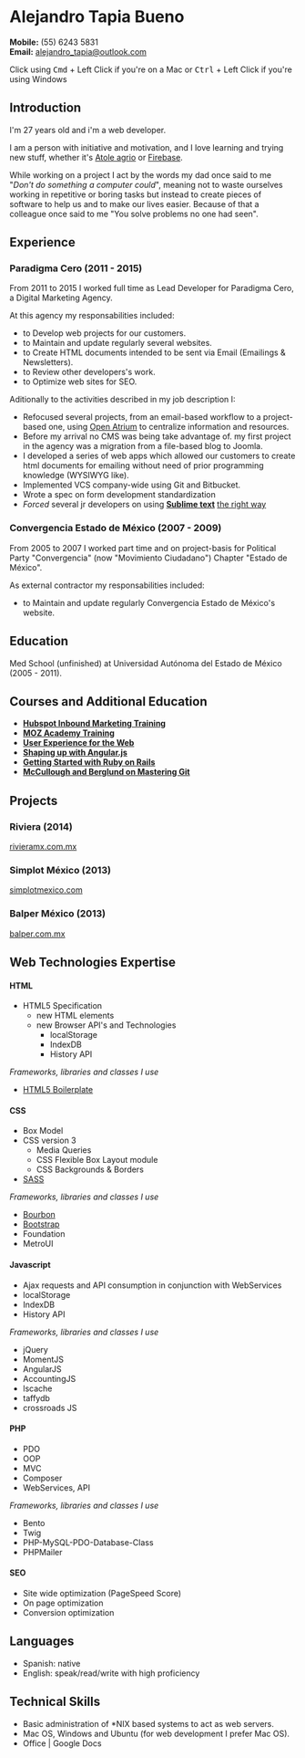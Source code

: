 # Alejandro Tapia Bueno

**Mobile:** (55) 6243 5831  
**Email:**	[alejandro_tapia@outlook.com](alejandro_tapia@outlook.com)

Click using <kbd>Cmd</kbd> + Left Click if you're on a Mac or <kbd>Ctrl</kbd> + Left Click if you're using Windows
## Introduction
  
I'm 27 years old and i'm a web developer.

I am a person with initiative and motivation, and I love learning and trying new stuff, whether it's [Atole agrio][2] or [Firebase][7]. 

While working on a project I act by the words my dad once said to me "*Don't do something a computer could*", meaning not to waste ourselves working in repetitive or boring tasks but instead to create pieces of software to help us and to make our lives easier. Because of that a colleague once said to me "You solve problems no one had seen". 

## Experience

### Paradigma Cero (2011 - 2015)

From 2011 to 2015 I worked full time as Lead Developer for Paradigma Cero, a Digital Marketing Agency.

At this agency my responsabilities included:

- to Develop web projects for our customers.
- to Maintain and update regularly several websites.
- to Create HTML documents intended to be sent via Email (Emailings & Newsletters).
- to Review other developers's work.
- to Optimize web sites for SEO.


Aditionally to the activities described in my job description I:

- Refocused several projects, from an email-based workflow to a project-based one, using [Open Atrium][12] to centralize information and resources.
- Before my arrival no CMS was being take advantage of. my first project in the agency was a migration from a file-based blog to Joomla.
- I developed a series of web apps which allowed our customers to create html documents for emailing without need of prior programming knowledge (WYSIWYG like).
- Implemented VCS company-wide using Git and Bitbucket.
- Wrote a spec on form development standardization
- *Forced* several jr developers on using **[Sublime text][5]** [the right way][4]


### Convergencia Estado de México (2007 - 2009)

From 2005 to 2007 I worked part time and on project-basis for Political Party "Convergencia" (now "Movimiento Ciudadano") Chapter "Estado de México".

As external contractor my responsabilities included:

- to Maintain and update regularly Convergencia Estado de México's website.

## Education

Med School (unfinished) at Universidad Autónoma del Estado de México (2005 - 2011). 


## Courses and Additional Education


- **[Hubspot Inbound Marketing Training][18]**  
- **[MOZ Academy Training][19]**
- **[User Experience for the Web][13]**
- **[Shaping up with Angular.js][14]**
- **[Getting Started with Ruby on Rails][15]**
- **[McCullough and Berglund on Mastering Git][16]**


## Projects

### Riviera (2014)

[rivieramx.com.mx][17]

### Simplot México (2013)

[simplotmexico.com][20]

### Balper México (2013)

[balper.com.mx][21]

## Web Technologies Expertise





#### HTML

- HTML5 Specification
	- new HTML elements
	- new Browser API's and Technologies
		- localStorage
		- IndexDB
		- History API

*Frameworks, libraries and classes I use*

- [HTML5 Boilerplate][8]


#### CSS

- Box Model
- CSS version 3
	- Media Queries
	- CSS Flexible Box Layout module
	- CSS Backgrounds & Borders		
- [SASS][9]

*Frameworks, libraries and classes I use*  

- [Bourbon][10]
- [Bootstrap][11]
- Foundation
- MetroUI



#### Javascript


- Ajax requests and API consumption in conjunction with WebServices
- localStorage
- IndexDB
- History API

*Frameworks, libraries and classes I use* 

- jQuery
- MomentJS
- AngularJS
- AccountingJS
- lscache
- taffydb
- crossroads JS



#### PHP
- PDO
- OOP
- MVC
- Composer
- WebServices, API

*Frameworks, libraries and classes I use* 


- Bento
- Twig
- PHP-MySQL-PDO-Database-Class
- PHPMailer 



#### SEO

- Site wide optimization (PageSpeed Score)
- On page optimization
- Conversion optimization

## Languages

- Spanish: native
- English: speak/read/write with high proficiency 

## Technical Skills

- Basic administration of *NIX based systems to act as web servers.
- Mac OS, Windows and Ubuntu (for web development I prefer Mac OS).
- Office | Google Docs 

[2]:http://es.wikipedia.org/wiki/Atol_shuco
[3]:https://github.com/scttnlsn/dandelion
[4]:http://code.tutsplus.com/courses/perfect-workflow-in-sublime-text-2
[5]:http://www.sublimetext.com/
[6]:http://jekyllrb.com/
[7]:https://www.firebase.com/
[8]:https://html5boilerplate.com/
[9]:http://sass-lang.com/
[10]:http://bourbon.io/
[11]:http://getbootstrap.com/
[12]:http://openatrium.com/
[13]:https://www.open2study.com/courses/user-experience-for-the-web
[14]:https://www.codeschool.com/courses/shaping-up-with-angular-js
[15]:https://www.udemy.com/getting-started-with-ruby-on-rails/?dtcode=RHdBJKo2C13W
[16]:https://www.safaribooksonline.com/library/view/mccullough-and-berglund/9781449304737/
[17]:http://rivieramx.com.mx/
[18]:http://academy.hubspot.com/
[19]:http://moz.com/academy
[20]:http://simplotmexico.com/
[21]:http://www.balper.com.mx/
